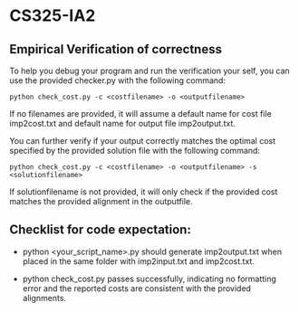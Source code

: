 # CS325-IA2
## Empirical Verification of correctness

To help you debug your program and run the verification your self,
you can use the provided checker.py with the following command:

```python check_cost.py -c <costfilename> -o <outputfilename>```

If no filenames are provided, it will assume a default name for cost file imp2cost.txt and default name for output file imp2output.txt. 

You can further verify if your output correctly matches the optimal cost specified by the provided
solution file with the following command:

```python check_cost.py -c <costfilename> -o <outputfilename> -s <solutionfilename>```

If solutionfilename is not provided, it will only check if the provided cost matches the provided alignment in the outputfile.

## Checklist for code expectation:

* python <your_script_name>.py should generate imp2output.txt when placed in the same folder
with imp2input.txt and imp2cost.txt.

* python check_cost.py passes successfully, indicating no formatting error and the reported costs are
consistent with the provided alignments.
